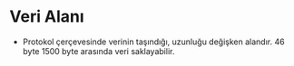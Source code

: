 # Veri Alanı

- Protokol çerçevesinde verinin taşındığı, uzunluğu değişken alandır. 46 byte 1500 byte arasında veri saklayabilir.
